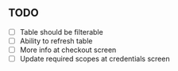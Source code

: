 ## TODO

- [ ] Table should be filterable
- [ ] Ability to refresh table
- [ ] More info at checkout screen
- [ ] Update required scopes at credentials screen